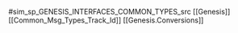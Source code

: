 #sim_sp_GENESIS_INTERFACES_COMMON_TYPES_src
[[Genesis]]
[[Common_Msg_Types_Track_Id]]
[[Genesis.Conversions]]

